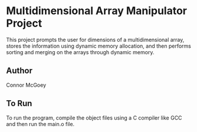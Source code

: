 # Multidimensional Array Manipulator Project

This project prompts the user for dimensions of a multidimensional array, stores the information using dynamic memory allocation, and then performs sorting and merging on the arrays through dynamic memory.

## Author

Connor McGoey

## To Run

To run the program, compile the object files using a C compiler like GCC and then run the main.o file.
